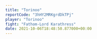 ```yaml
---
title: "Torinoo"
reportCode: "3hHY2MRKgrdDkTPj"
player: "Torinoo"
fight: "Fathom-Lord Karathress"
date: 2021-10-06T18:48:50.877000+00:00
---
```


